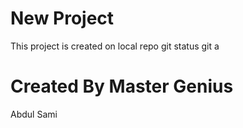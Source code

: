 # New Project
This project is created on local repo
git status
git a
# Created By Master Genius
Abdul Sami 